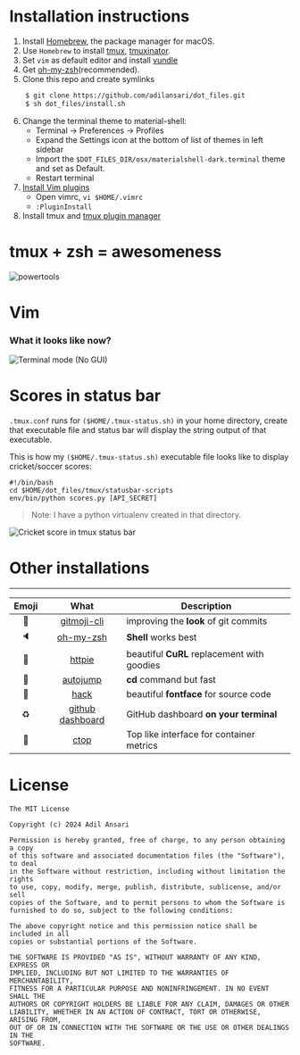 # Installation instructions

1. Install [Homebrew](https://brew.sh/), the package manager for macOS.
2. Use `Homebrew` to install [tmux](https://formulae.brew.sh/formula/tmux), [tmuxinator](https://formulae.brew.sh/formula/tmuxinator).
3. Set `vim` as default editor and install [vundle](https://github.com/VundleVim/Vundle.vim)
4. Get [oh-my-zsh](https://github.com/robbyrussell/oh-my-zsh/)(recommended).
5. Clone this repo and create symlinks
```bash
	$ git clone https://github.com/adilansari/dot_files.git
	$ sh dot_files/install.sh
```
6. Change the terminal theme to material-shell:
	- Terminal -> Preferences -> Profiles
	- Expand the Settings icon at the bottom of list of themes in left sidebar
	- Import the `$DOT_FILES_DIR/osx/materialshell-dark.terminal` theme and set as Default.
	- Restart terminal
7. [Install Vim plugins](https://github.com/VundleVim/Vundle.vim/blob/v0.10.2/doc/vundle.txt#L234-L254)
	- Open vimrc, `vi $HOME/.vimrc`
	- `:PluginInstall`
8. Install tmux and [tmux plugin manager](https://github.com/tmux-plugins/tpm)


# tmux + zsh = awesomeness

![powertools](https://raw.github.com/adilansari/.dot_files/master/screengrabs/terminal.png)

# Vim

### What it looks like now?
![Terminal mode (_No GUI_)](https://raw.github.com/adilansari/.dot_files/master/screengrabs/vimrc.png)

# Scores in status bar

`.tmux.conf` runs for `($HOME/.tmux-status.sh)` in your home directory, create that executable file and status bar will display the string output of that executable.

This is how my `($HOME/.tmux-status.sh)` executable file looks like to display cricket/soccer scores:
```
#!/bin/bash
cd $HOME/dot_files/tmux/statusbar-scripts
env/bin/python scores.py [API_SECRET]
```
> Note: I have a python virtualenv created in that directory.

![Cricket score in tmux status bar](https://raw.github.com/adilansari/.dot_files/master/tmux/statusbar-scripts/screengrabs/cric-score.png)

# Other installations

----------------

| Emoji | What | Description |
|:---:|:---:|---|
| :art: | [gitmoji-cli](https://github.com/carloscuesta/gitmoji-cli) | improving the **look** of git commits |
| :speaker: | [oh-my-zsh](https://github.com/robbyrussell/oh-my-zsh) | **Shell** works best |
| :elephant: | [httpie](https://httpie.org/) | beautiful **CuRL** replacement with goodies  |
| :roller_coaster: | [autojump](https://github.com/wting/autojump) | **cd** command but fast |
| :snake: | [hack](http://sourcefoundry.org/hack/) | beautiful **fontface** for source code |
| :recycle: | [github dashboard](https://github.com/dlvhdr/gh-dash) | GitHub dashboard **on your terminal** |
| :dolphin: | [ctop](https://github.com/bcicen/ctop) | Top like interface for container metrics |


# License
```
The MIT License

Copyright (c) 2024 Adil Ansari

Permission is hereby granted, free of charge, to any person obtaining a copy
of this software and associated documentation files (the "Software"), to deal
in the Software without restriction, including without limitation the rights
to use, copy, modify, merge, publish, distribute, sublicense, and/or sell
copies of the Software, and to permit persons to whom the Software is
furnished to do so, subject to the following conditions:

The above copyright notice and this permission notice shall be included in all
copies or substantial portions of the Software.

THE SOFTWARE IS PROVIDED "AS IS", WITHOUT WARRANTY OF ANY KIND, EXPRESS OR
IMPLIED, INCLUDING BUT NOT LIMITED TO THE WARRANTIES OF MERCHANTABILITY,
FITNESS FOR A PARTICULAR PURPOSE AND NONINFRINGEMENT. IN NO EVENT SHALL THE
AUTHORS OR COPYRIGHT HOLDERS BE LIABLE FOR ANY CLAIM, DAMAGES OR OTHER
LIABILITY, WHETHER IN AN ACTION OF CONTRACT, TORT OR OTHERWISE, ARISING FROM,
OUT OF OR IN CONNECTION WITH THE SOFTWARE OR THE USE OR OTHER DEALINGS IN THE
SOFTWARE.
```
